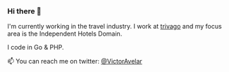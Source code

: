 ### Hi there 👋

I'm currently working in the travel industry. I work at [trivago](https://github.com/trivago) and my focus area is the Independent Hotels Domain.

I code in Go & PHP.

📫 You can reach me on twitter: [@VictorAvelar](https://twitter.com/VictorAvelar)

<!--
**VictorAvelar/VictorAvelar** is a ✨ _special_ ✨ repository because its `README.md` (this file) appears on your GitHub profile.

Here are some ideas to get you started:

- 🔭 I’m currently working on ...
- 🌱 I’m currently learning ...
- 👯 I’m looking to collaborate on ...
- 🤔 I’m looking for help with ...
- 💬 Ask me about ...
- 📫 How to reach me: ...
- 😄 Pronouns: ...
- ⚡ Fun fact: ...
-->
